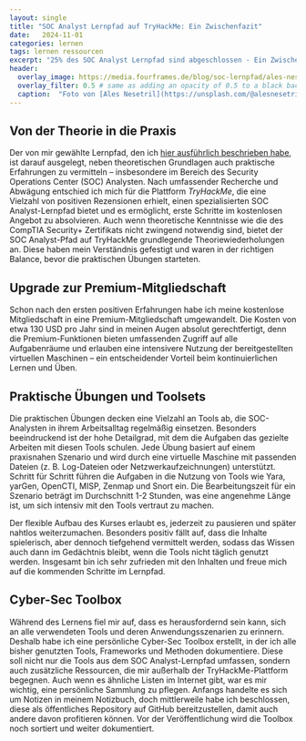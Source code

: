 ```yaml
---
layout: single
title: "SOC Analyst Lernpfad auf TryHackMe: Ein Zwischenfazit"
date:   2024-11-01 
categories: lernen
tags: lernen ressourcen
excerpt: "25% des SOC Analyst Lernpfad sind abgeschlossen - Ein Zwischenfazit"
header:
  overlay_image: https://media.fourframes.de/blog/soc-lernpfad/ales-nesetril-Im7lZjxeLhg-unsplash.jpg
  overlay_filter: 0.5 # same as adding an opacity of 0.5 to a black background
  caption:  "Foto von [Ales Nesetril](https://unsplash.com/@alesnesetril?utm_content=creditCopyText&utm_medium=referral&utm_source=unsplash) auf [Unsplash](https://unsplash.com/photos/gray-and-black-laptop-computer-on-surface-Im7lZjxeLhg?utm_content=creditCopyText&utm_medium=referral&utm_source=unsplash)"
---
```


## Von der Theorie in die Praxis

Der von mir gewählte Lernpfad, den ich [hier ausführlich beschrieben habe](https://fourframes.de/lernen/lernpfad-cyber-security/), ist darauf ausgelegt, neben theoretischen Grundlagen auch praktische Erfahrungen zu vermitteln – insbesondere im Bereich des Security Operations Center (SOC) Analysten. Nach umfassender Recherche und Abwägung entschied ich mich für die Plattform *TryHackMe*, die eine Vielzahl von positiven Rezensionen erhielt, einen spezialisierten SOC Analyst-Lernpfad bietet und es ermöglicht, erste Schritte im kostenlosen Angebot zu absolvieren. Auch wenn theoretische Kenntnisse wie die des CompTIA Security+ Zertifikats nicht zwingend notwendig sind, bietet der SOC Analyst-Pfad auf TryHackMe grundlegende Theoriewiederholungen an. Diese haben mein Verständnis gefestigt und waren in der richtigen Balance, bevor die praktischen Übungen starteten.

## Upgrade zur Premium-Mitgliedschaft

Schon nach den ersten positiven Erfahrungen habe ich meine kostenlose Mitgliedschaft in eine Premium-Mitgliedschaft umgewandelt. Die Kosten von etwa 130 USD pro Jahr sind in meinen Augen absolut gerechtfertigt, denn die Premium-Funktionen bieten umfassenden Zugriff auf alle Aufgabenräume und erlauben eine intensivere Nutzung der bereitgestellten virtuellen Maschinen – ein entscheidender Vorteil beim kontinuierlichen Lernen und Üben.

## Praktische Übungen und Toolsets

Die praktischen Übungen decken eine Vielzahl an Tools ab, die SOC-Analysten in ihrem Arbeitsalltag regelmäßig einsetzen. Besonders beeindruckend ist der hohe Detailgrad, mit dem die Aufgaben das gezielte Arbeiten mit diesen Tools schulen. Jede Übung basiert auf einem praxisnahen Szenario und wird durch eine virtuelle Maschine mit passenden Dateien (z. B. Log-Dateien oder Netzwerkaufzeichnungen) unterstützt. Schritt für Schritt führen die Aufgaben in die Nutzung von Tools wie Yara, yarGen, OpenCTI, MISP, Zenmap und Snort ein. Die Bearbeitungszeit für ein Szenario beträgt im Durchschnitt 1-2 Stunden, was eine angenehme Länge ist, um sich intensiv mit den Tools vertraut zu machen.

Der flexible Aufbau des Kurses erlaubt es, jederzeit zu pausieren und später nahtlos weiterzumachen. Besonders positiv fällt auf, dass die Inhalte spielerisch, aber dennoch tiefgehend vermittelt werden, sodass das Wissen auch dann im Gedächtnis bleibt, wenn die Tools nicht täglich genutzt werden. Insgesamt bin ich sehr zufrieden mit den Inhalten und freue mich auf die kommenden Schritte im Lernpfad.

## Cyber-Sec Toolbox

Während des Lernens fiel mir auf, dass es herausfordernd sein kann, sich an alle verwendeten Tools und deren Anwendungsszenarien zu erinnern. Deshalb habe ich eine persönliche Cyber-Sec Toolbox erstellt, in der ich alle bisher genutzten Tools, Frameworks und Methoden dokumentiere. Diese soll nicht nur die Tools aus dem SOC Analyst-Lernpfad umfassen, sondern auch zusätzliche Ressourcen, die mir außerhalb der TryHackMe-Plattform begegnen. Auch wenn es ähnliche Listen im Internet gibt, war es mir wichtig, eine persönliche Sammlung zu pflegen. Anfangs handelte es sich um Notizen in meinem Notizbuch, doch mittlerweile habe ich beschlossen, diese als öffentliches Repository auf GitHub bereitzustellen, damit auch andere davon profitieren können. Vor der Veröffentlichung wird die Toolbox noch sortiert und weiter dokumentiert.
